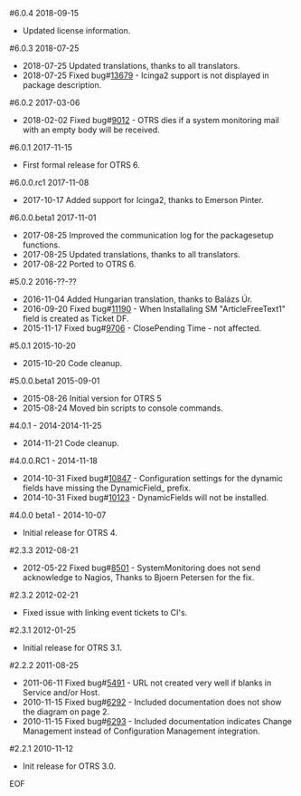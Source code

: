 #6.0.4 2018-09-15
 - Updated license information.

#6.0.3 2018-07-25
 - 2018-07-25 Updated translations, thanks to all translators.
 - 2018-07-25 Fixed bug#[13679](https://bugs.otrs.org/show_bug.cgi?id=13679) - Icinga2 support is not displayed in package description.

#6.0.2 2017-03-06
 - 2018-02-02 Fixed bug#[9012](https://bugs.otrs.org/show_bug.cgi?id=9012) - OTRS dies if a system monitoring mail with an empty body will be received.

#6.0.1 2017-11-15
 - First formal release for OTRS 6.

#6.0.0.rc1 2017-11-08
 - 2017-10-17 Added support for Icinga2, thanks to Emerson Pinter.

#6.0.0.beta1 2017-11-01
 - 2017-08-25 Improved the communication log for the packagesetup functions.
 - 2017-08-25 Updated translations, thanks to all translators.
 - 2017-08-22 Ported to OTRS 6.

#5.0.2 2016-??-??
 - 2016-11-04 Added Hungarian translation, thanks to Balázs Úr.
 - 2016-09-20 Fixed bug#[11190](http://bugs.otrs.org/show_bug.cgi?id=11190) - When Installaling SM "ArticleFreeText1" field is created as Ticket DF.
 - 2015-11-17 Fixed bug#[9706](http://bugs.otrs.org/show_bug.cgi?id=9706) - ClosePending Time - not affected.

#5.0.1 2015-10-20
- 2015-10-20 Code cleanup.

#5.0.0.beta1 2015-09-01
 - 2015-08-26 Initial version for OTRS 5
 - 2015-08-24 Moved bin scripts to console commands.

#4.0.1 - 2014-2014-11-25
 - 2014-11-21 Code cleanup.

#4.0.0.RC1 - 2014-11-18
 - 2014-10-31 Fixed bug#[10847](http://bugs.otrs.org/show_bug.cgi?id=10847) - Configuration settings for the dynamic fields have missing the DynamicField_ prefix.
 - 2014-10-31 Fixed bug#[10123](http://bugs.otrs.org/show_bug.cgi?id=10123) - DynamicFields will not be installed.

#4.0.0 beta1 - 2014-10-07
 - Initial release for OTRS 4.

#2.3.3 2012-08-21
 - 2012-05-22 Fixed bug#[8501](http://bugs.otrs.org/show_bug.cgi?id=8501) - SystemMonitoring does not send acknowledge to Nagios, Thanks to Bjoern Petersen for the fix.

#2.3.2 2012-02-21
 - Fixed issue with linking event tickets to CI's.

#2.3.1 2012-01-25
 - Initial release for OTRS 3.1.

#2.2.2 2011-08-25
 - 2011-06-11 Fixed bug#[5491](http://bugs.otrs.org/show_bug.cgi?id=5491) - URL not created very well if blanks in Service and/or Host.
 - 2010-11-15 Fixed bug#[6292](http://bugs.otrs.org/show_bug.cgi?id=6292) - Included documentation does not show the diagram on page 2.
 - 2010-11-15 Fixed bug#[6293](http://bugs.otrs.org/show_bug.cgi?id=6293) - Included documentation indicates Change Management instead of Configuration Management integration.

#2.2.1 2010-11-12
 - Init release for OTRS 3.0.

EOF
